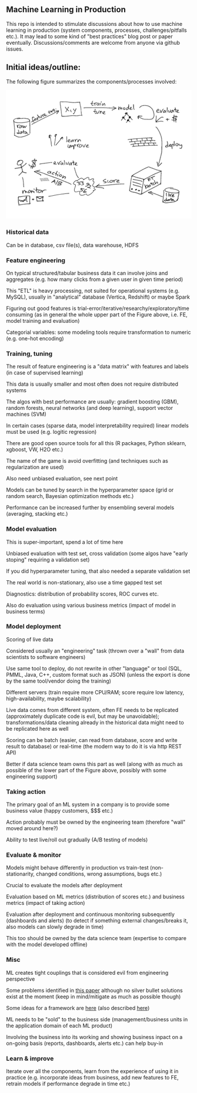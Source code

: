 
## Machine Learning in Production

This repo is intended to stimulate discussions about how to use machine learning in 
production (system components, processes, challenges/pitfalls etc.).
It may lead to some kind of "best practices" blog post or paper eventually. 
Discussions/comments are welcome from anyone via github issues.



## Initial ideas/outline:

The following figure summarizes the components/processes involved:

![img](https://raw.githubusercontent.com/szilard/MLprod-1slide/master/MLprod-1slide.png)



### Historical data

Can be in database, csv file(s), data warehouse, HDFS



### Feature engineering

On typical structured/tabular business data it can involve joins and aggregates (e.g. how many clicks from
a given user in given time period)

This "ETL" is heavy processing, not suited for operational systems (e.g. MySQL), usually
in "analytical" database (Vertica, Redshift) or maybe Spark

Figuring out good features is trial-error/iterative/researchy/exploratory/time consuming (as in general
the whole upper part of the Figure above, i.e. FE, model training and evaluation)

Categorial variables: some modeling tools require transformation to numeric (e.g. one-hot encoding)



### Training, tuning

The result of feature engineering is a "data matrix" with features and labels (in case of supervised
learning)

This data is usually smaller and most often does not require distributed systems 

The algos with best performance are usually: gradient boosting (GBM), random forests, 
neural networks (and deep learning), support vector machines (SVM)

In certain cases (sparse data, model interpretability required) linear models must be
used (e.g. logitic regression)

There are good open source tools for all this (R packages, Python sklearn, xgboost, VW, H2O etc.)

The name of the game is avoid overfitting (and techniques such as regularization are used)

Also need unbiased evaluation, see next point

Models can be tuned by search in the hyperparameter space (grid or random search, Bayesian optimization methods etc.)

Performance can be increased further by ensembling several models (averaging, stacking etc.)



### Model evaluation

This is super-important, spend a lot of time here

Unbiased evaluation with test set, cross validation (some algos have "early stoping" requiring a validation set)

If you did hyperparameter tuning, that also needed a separate validation set

The real world is non-stationary, also use a time gapped test set

Diagnostics: distribution of probability scores, ROC curves etc.

Also do evaluation using various business metrics (impact of model in business terms)



### Model deployment

Scoring of live data

Considered usually an "engineering" task (thrown over a "wall" from data scientists to software engineers)

Use same tool to deploy, do not rewrite in other "language" or tool (SQL, PMML, Java, C++, custom
format such as JSON) (unless the export is done by the same tool/vendor doing the training)

Different servers (train require more CPU/RAM; score require low latency, high-availability, maybe
scalability)

Live data comes from different system, often FE needs to be replicated (approximately duplicate code is evil,
but may be unavoidable); transformations/data cleaning already in the historical data might need to be
replicated here as well

Scoring can be batch (easier, can read from database, score and write result to database) or
real-time (the modern way to do it is via http REST API)

Better if data science team owns this part as well (along with as much as possible of the lower
part of the Figure above, possibly with some engineering support)



### Taking action

The primary goal of an ML system in a company is to provide some business value
(happy customers, $$$ etc.)

Action probably must be owned by the engineering team (therefore "wall" moved around here?)

Ability to test live/roll out gradually (A/B testing of models)



### Evaluate & monitor

Models might behave differently in production vs train-test (non-stationarity, changed
conditions, wrong assumptions, bugs etc.)

Crucial to evaluate the models after deployment

Evaluation based on ML metrics (distribution of scores etc.) and business metrics (impact of
taking action)

Evaluation after deployment and continuous monitoring subsequently (dashboards and alerts)
(to detect if something external changes/breaks it, also models can slowly degrade in time)

This too should be owned by the data science team (expertise to compare with the model
developed offline)



### Misc

ML creates tight couplings that is considered evil from engineering perspective

Some problems identified in [this paper](http://research.google.com/pubs/pub43146.html)
although no silver bullet solutions exist at the moment (keep
in mind/mitigate as much as possible though)

Some ideas for a framework are 
[here](http://conferences.oreilly.com/strata/hadoop-big-data-ny/public/schedule/detail/51731)
(also described 
[here](https://medium.com/@HarlanH/insights-from-a-predictive-model-pipeline-abstraction-c8b47fd406da))

ML needs to be "sold" to the business side (management/business units in the application domain
of each ML product)

Involving the business into its working and showing business inpact on a on-going basis 
(reports, dashboards, alerts etc.) can help buy-in



### Learn & improve

Iterate over all the components, learn from the experience of using it in practice (e.g. incorporate 
ideas from business, add new features to FE, retrain models if performance degrade in time etc.)





